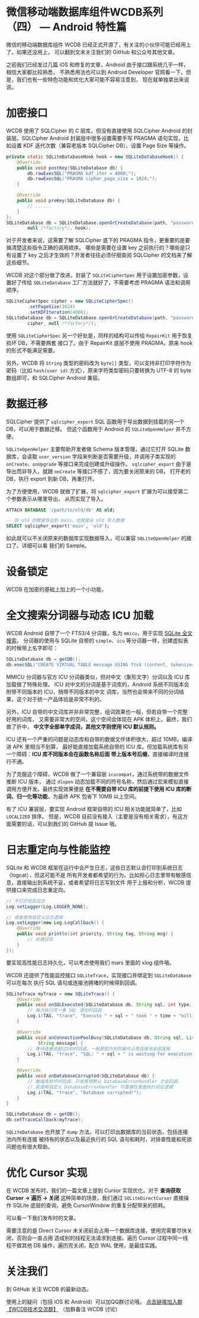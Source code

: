 # 微信移动端数据库组件WCDB系列（四） — Android 特性篇

微信的移动端数据库组件 WCDB 已经正式开源了，有关注的小伙伴可能已经用上了。如果还没用上，
可以翻到文末关注我们的 GitHub 和公众号其他文章。

之前我们已经发过几篇 iOS 和修复的文章，Android 由于接口跟系统几乎一样，相信大家都比较熟悉，
不熟悉用法也可以到 Android Developer 官网看一下。但是，我们也有一些特色功能和优化大家可能不容易注意到，
现在就单独拿出来说说。

# 加密接口

WCDB 使用了 SQLCipher 的 C 层库，但没有直接使用 SQLCipher Android 的封装层。SQLCipher Android
封装层中很多设置需要手写 PRAGMA 语句实现，比如设置 KDF 迭代次数（兼容老版本 SQLCipher DB）、设置
Page Size 等操作。

```java
private static SQLiteDatabaseHook hook = new SQLiteDatabaseHook() {
    @Override
    public void postKey(SQLiteDatabase db) {
        db.rawExecSQL("PRAGMA kdf_iter = 4000;");
        db.rawExecSQL("PRAGMA cipher_page_size = 1024;");
    }

    @Override
    public void preKey(SQLiteDatabase db) {
        // ......
    }
};
SQLiteDatabase db = SQLiteDatabase.openOrCreateDatabase(path, "password", 
        null /*factory*/, hook);
```

对于开发者来说，这需要了解 SQLCipher 底下的 PRAGMA 指令，更重要的是要搞清楚这些指令正确的调用顺序。
哪些是需要在设置 key 之前执行的？哪些是只有设置了 key 之后才生效的？开发者往往必须仔细查阅 SQLCipher
的文档来了解这些细节。

WCDB 对这个部分做了改进，封装了 `SQLiteCipherSpec` 用于设置加密参数，设置好了传给 `SQLiteDatabase`
工厂方法就好了，不需要考虑 PRAGMA 语法和调用顺序。

```java
SQLiteCipherSpec cipher = new SQLiteCipherSpec()
        .setPageSize(1024)
        .setKDFIteration(4000);
SQLiteDatabase db = SQLiteDatabase.openOrCreateDatabase(path, "password".getBytes(),
        cipher, null /*factory*/);
```

使用 `SQLiteCipherSpec` 另一个好处是，同样的结构可以传给 `RepairKit` 用于恢复损坏 DB，不需要两套
接口了。由于 RepairKit 底层不使用 PRAGMA，原来 hook 的形式不能满足需要。

另外，WCDB 将 `String` 类型的密码改为 `byte[]` 类型，可以支持非打印字符作为密码（比如 
`hash(user id)` 方式），原来字符类型密码只要转换为 UTF-8 的 byte 数组即可，和 SQLCipher Android
兼容。

# 数据迁移

SQLCipher 提供了 `sqlcipher_export` SQL 函数用于导出数据到挂载的另一个 DB，可以用于数据迁移。
但这个函数用于 Android 的 `SQLiteOpenHelper` 并不方便。

`SQLiteOpenHelper` 主要帮助开发者做 Schema 版本管理，通过它打开 SQLite 数据库，会读取 `user_version`
字段来判断是否需要升级，并调用子类实现的 `onCreate`、`onUpgrade` 等接口来完成创建或升级操作。
`sqlcipher_export` 由于是导出而非导入，就跟 `onCreate` 等接口不搭了，因为要关闭原来的 DB，
打开老的 DB，执行 export 到新 DB，再重打开。

为了方便使用，WCDB 就做了扩展，将 `sqlcipher_export` 扩展为可以接受第二个参数表示从哪里导出，
从而实现了导入。

```sql
ATTACH DATABASE '/path/to/old/db' AS old;

-- 将 old 的数据导出到 main，也就是从 old 导入数据
SELECT sqlcipher_export('main', 'old');
```

如此就可以不关闭原来的数据库实现数据导入，可以兼容 `SQLiteOpenHelper` 的接口了。详细可以看
我们的 Sample。

# 设备锁定

WCDB 在加密的基础上加上的一个小功能，

# 全文搜索分词器与动态 ICU 加载

WCDB Android 自带了一个 FTS3/4 分词器，名为 `mmicu`，用于实现 [SQLite 全文搜索][sqlite-fts]。
分词器的使用与 SQLite 自带的 `simple`、`icu` 等分词器一样，创建虚拟表的时候带上名字即可：

```java
SQLiteDatabase db = getDB();
db.execSQL("CREATE VIRTUAL TABLE message USING fts4 (content, tokenize=mmicu);")

```

MMICU 分词器与官方 ICU 分词器类似，但对中文（象形文字）分词以及 ICU 库加载做了特殊处理。
ICU 对中文的分词是基于词库的，Android 系统不同版本会附带不同版本的 ICU，捎带不同版本的中文
词库，当然也会带来不同的分词结果，这个对于统一产品体验是非常不利的。

另外，ICU 自带的中文词库并非非常完整，组词效果也一般，但若自带一个完整好用的词库，
又需要非常大的空间，这个空间会体现在 APK 体积上。最终，我们做了折中，
**中文字全部单字成词，其他文字则使用 ICU 默认规则。**

ICU 还有一个严重的问题是动态库和自带的数据文件体积很大，超过 10MB，编译进 APK 里相当不划算，
最好能直接加载系统自带的 ICU 库。但加载系统库有另一个障碍：**ICU 库不同版本会在函数名称后面
带上版本号后缀**，直接编译时连接行不通。

为了克服这个障碍，WCDB 做了一个兼容层 `icucompat`，通过系统带的数据文件推断 ICU 版本，
通过 `dlopen` 动态加载不同的符号名称，然后通过宏来模拟直接调用方便开发。最终实现效果便是
**在不需要自带 ICU 库的前提下使用 ICU 库的断词、归一化等功能**，为最终 APK 包省下 10MB 
以上空间。

有了 ICU 兼容层，要实现 Android 框架自带的 ICU 相关功能就简单了，比如 `LOCALIZED` 排序。
但是，WCDB 目前没有接入（主要是没有相关需求），有这方面需要的话，可以到我们的 GitHub
提 Issue 哦。

# 日志重定向与性能监控

SQLite 和 WCDB 框架在运行中会产生日志，这些日志默认会打印到系统日志（logcat），但这可能不是
所有开发者都希望的行为。比如担心日志里带有敏感信息，直接输出到系统不妥，或者希望将日志写到文件
用于上报和分析，WCDB 提供接口来完成日志重定向。

```java
// 不打印任何日志
Log.setLogger(Log.LOGGER_NONE);

// 或者使用自定义日志逻辑
Log.setLogger(new Log.LogCallback() {
    @Override
    public void println(int priority, String tag, String msg) {
        // 处理日志
    }
});
```

要实现高性能日志持久化，可以考虑使用我们 mars 里面的 xlog 组件哦。

WCDB 还提供了性能监控接口 `SQLiteTrace`，实现接口并绑定到 `SQLiteDatabase` 可以在每次
执行 SQL 语句或连接池拥堵的时候得到回调。

```java
SQLiteTrace myTrace = new SQLiteTrace() {
    @Override
    public void onSQLExecuted(SQLiteDatabase db, String sql, int type, long time) {
        // 每次执行完一条 SQL 语句时回调
        Log.i(TAG, "trace", "Execute " + sql + " took " + time + "milliseconds");
    }

    @Override
    public void onConnectionPoolBusy(SQLiteDatabase db, String sql, List<String> requests,
            String message) {
        // 等待连接池超过3秒时回调，一般是因为别的操作占用连接池全部连接
        Log.i(TAG, "trace", "SQL: " + sql + " is waiting for execution. Message: " + message);
    }

    @Override
    public void onDatabaseCorrupted(SQLiteDatabase db) {
        // 数据库损坏时回调，只有使用默认 DatabaseErrorHandler 才会回调，
        // 若使用自定义 DatabaseErrorHandler 可直接在里面执行对应逻辑
        Log.i(TAG, "trace", "Database corrupted!");
    }
}

SQLiteDatabase db = getDB();
db.setTraceCallback(myTrace);
```

`SQLiteDatabase` 也开放了 `dump` 方法，可以打印出数据库的当前状态，包括连接池内所有连接
被持有的状态以及最近执行的 SQL 语句和耗时，对排查性能和死锁问题也有很大帮助。

# 优化 Cursor 实现

在 WCDB 发布时，我们的一篇文章上提到 Cursor 实现优化。对于 **查询获取 Cursor → 遍历 → 关闭**
这种简单的场景，我们通过 `SQLiteDirectCursor` 直接操作 SQLite 底层的查询，避免 CursorWindow
的重复分配带来的损耗。

可以看一下我们发布时的文章。

需要注意的是 Direct Cursor 未关闭前会占用一个数据库连接，使用完需要尽快关闭，否则会一直占用
造成别的线程无法请求到连接。遍历 Cursor 过程中同一线程不做其他 DB 操作，遍历完关闭，配合 WAL 
使用，是最佳实践。

# 关注我们

到 GitHub 关注 WCDB 的最新动态。

使用上的疑问（包括 iOS 和 Android）可以加QQ群讨论哦。
[点击链接加入群【WCDB技术交流群】](https://jq.qq.com/?_wv=1027&k=4AnuKCu)
（加群备注 WCDB 讨论）

[sqlite-fts]: https://sqlite.org/fts3.html
